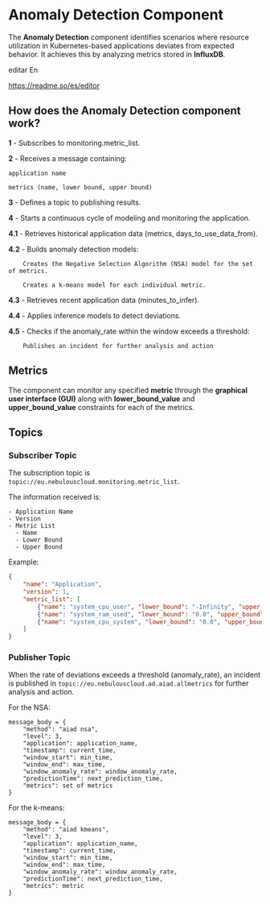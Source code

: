 # Anomaly Detection Component

The **Anomaly Detection** component identifies scenarios where resource utilization in Kubernetes-based applications deviates from expected behavior. It achieves this by analyzing metrics stored in **InfluxDB**.

editar En

https://readme.so/es/editor

## How does the Anomaly Detection component work?

**1** - Subscribes to monitoring.metric_list.

**2** - Receives a message containing:

	application name
	
	metrics (name, lower bound, upper bound)

**3** - Defines a topic to publishing results.

**4** - Starts a continuous cycle of modeling and monitoring the application.

**4.1** - Retrieves historical application data (metrics, days_to_use_data_from).

**4.2** - Builds anomaly detection models:

		Creates the Negative Selection Algorithm (NSA) model for the set of metrics.

		Creates a k-means model for each individual metric.

**4.3** - Retrieves recent application data (minutes_to_infer).

**4.4** - Applies inference models to detect deviations.

**4.5** - Checks if the anomaly_rate within the window exceeds a threshold:

		Publishes an incident for further analysis and action

## Metrics
The component can monitor any specified **metric** through the **graphical user interface (GUI)** along with **lower_bound_value** and **upper_bound_value** constraints for each of the metrics.

## Topics

### Subscriber Topic

The subscription topic is `topic://eu.nebulouscloud.monitoring.metric_list`.

The information received is:

```
- Application Name
- Version
- Metric List
  - Name
  - Lower Bound
  - Upper Bound
```
  
Example:

```json
{
    "name": "Application",
    "version": 1,
    "metric_list": [
        {"name": "system_cpu_user", "lower_bound": "-Infinity", "upper_bound": "Infinity"},
        {"name": "system_ram_used", "lower_bound": "0.0", "upper_bound": "10000.0"},
        {"name": "system_cpu_system", "lower_bound": "0.0", "upper_bound": "100.0"}
    ]
}
```

### Publisher Topic

When the rate of deviations exceeds a threshold (anomaly_rate), an incident is published in `topic://eu.nebulouscloud.ad.aiad.allmetrics` for further analysis and action.

For the NSA:

```
message_body = {
	"method": "aiad nsa",
	"level": 3,
	"application": application_name,
	"timestamp": current_time,
	"window_start": min_time,
	"window_end": max_time,
	"window_anomaly_rate": window_anomaly_rate,
	"predictionTime": next_prediction_time,
	"metrics": set of metrics
}
```

For the k-means:

```
message_body = {
	"method": "aiad kmeans",
	"level": 3,
	"application": application_name,
	"timestamp": current_time,
	"window_start": min_time,
	"window_end": max_time,
	"window_anomaly_rate": window_anomaly_rate,
	"predictionTime": next_prediction_time,
	"metrics": metric
}		
```

